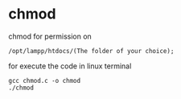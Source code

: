 # chmod
chmod for permission on 

```
/opt/lampp/htdocs/(The folder of your choice);
```

for execute the code in linux terminal 

```
gcc chmod.c -o chmod
./chmod
```
